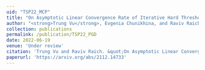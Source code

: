 ```yaml
---
uid: "TSP22_MCP"
title: "On Asymptotic Linear Convergence Rate of Iterative Hard Thresholding for Matrix Completion"
author: "<strong>Trung Vu</strong>, Evgenia Chunikhina, and Raviv Raich"
collection: publications
permalink: /publication/TSP22_PGD
date: 2022-06-19
venue: 'Under review'
citation: 'Trung Vu and Raviv Raich. &quot;On Asymptotic Linear Convergence Rate of Iterative Hard Thresholding for Matrix Completion,&quot; Under review (2022).'
paperurl: 'https://arxiv.org/abs/2112.14733'
---
```


